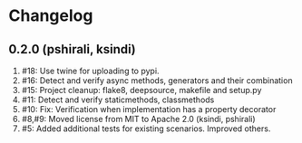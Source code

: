 # Changelog

0.2.0 (pshirali, ksindi)
------------------------

1. #18: Use twine for uploading to pypi.
1. #16: Detect and verify async methods, generators and their combination
1. #15: Project cleanup: flake8, deepsource, makefile and setup.py
1. #11: Detect and verify staticmethods, classmethods
1. #10: Fix: Verification when implementation has a property decorator
1. #8,#9: Moved license from MIT to Apache 2.0 (ksindi, pshirali)
1. #5: Added additional tests for existing scenarios. Improved others.

